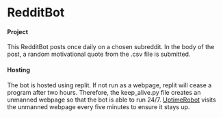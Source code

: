# RedditBot

#### Project

This RedditBot posts once daily on a chosen subreddit. In the body of the post, a random motivational quote from the .csv file is submitted.

#### Hosting

The bot is hosted using replit. If not run as a webpage, replit will cease a program after two hours. Therefore, the keep_alive.py file creates an unmanned webpage so that the bot is able to run 24/7. [UptimeRobot](https://uptimerobot.com/) visits the unmanned webpage every five minutes to ensure it stays up.
